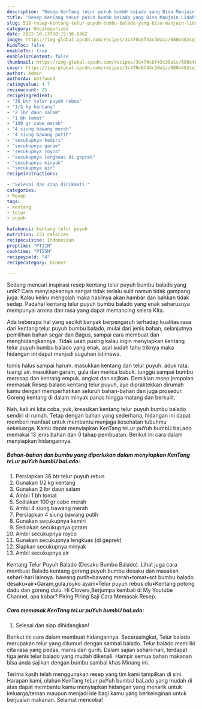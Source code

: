 ```yaml
---
description: "Resep KenTang teLur puYuh bumbU baLado yang Bisa Manjain Lidah"
title: "Resep KenTang teLur puYuh bumbU baLado yang Bisa Manjain Lidah"
slug: 518-resep-kentang-telur-puyuh-bumbu-balado-yang-bisa-manjain-lidah
category: Uncategorized
date: 2022-10-13T20:15:36.636Z
image: https://img-global.cpcdn.com/recipes/3c470c6f43c30a1c/680x482cq70/kentang-telur-puyuh-bumbu-balado-foto-resep-utama.jpg
hideToc: false
enableToc: true
enableTocContent: false
thumbnail: https://img-global.cpcdn.com/recipes/3c470c6f43c30a1c/680x482cq70/kentang-telur-puyuh-bumbu-balado-foto-resep-utama.jpg
cover: https://img-global.cpcdn.com/recipes/3c470c6f43c30a1c/680x482cq70/kentang-telur-puyuh-bumbu-balado-foto-resep-utama.jpg
author: Admin
authorAv: notfound
ratingvalue: 4.7
reviewcount: 25
recipeingredient:
- "36 btr telur puyuh rebus"
- "1/2 kg kentang"
- "2 lbr daun salam"
- "1 bh tomat"
- "100 gr cabe merah"
- "4 siung bawang merah"
- "4 siung bawang putih"
- "secukupnya kemiri"
- "secukupnya garam"
- "secukupnya royco"
- "secukupnya lengkuas di geprek"
- "secukupnya minyak"
- "secukupnya air"
recipeinstructions:

- "Selesai dan siap dinikmati!"
categories:
- Resep
tags:
- kentang
- telur
- puyuh

katakunci: kentang telur puyuh 
nutrition: 233 calories
recipecuisine: Indonesian
preptime: "PT11M"
cooktime: "PT55M"
recipeyield: "4"
recipecategory: Dinner

---
```





Sedang mencari inspirasi resep kentang telur puyuh bumbu balado yang unik? Cara menyiapkannya sangat tidak terlalu sulit namun tidak gampang juga. Kalau keliru mengolah maka hasilnya akan hambar dan bahkan tidak sedap. Padahal kentang telur puyuh bumbu balado yang enak seharusnya mempunyai aroma dan rasa yang dapat memancing selera Kita.





Ada beberapa hal yang sedikit banyak berpengaruh terhadap kualitas rasa dari kentang telur puyuh bumbu balado, mulai dari jenis bahan, selanjutnya pemilihan bahan segar dan Bagus, sampai cara membuat dan menghidangkannya. Tidak usah pusing kalau ingin menyiapkan kentang telur puyuh bumbu balado yang enak,      asal sudah tahu triknya maka hidangan ini dapat menjadi suguhan istimewa.














tumis halus sampai harum. masukkan kentang dan telur puyuh. aduk rata. tuangi air. masukkan garam, gula dan merica bubuk. tunggu sampai bumbu meresap dan kentang empuk. angkat dan sajikan. Demikian resep jempolan memasak Resep balado kentang telur puyuh, ayo dipraktekkan dirumah kamu dengan memperhatikan seluruh bahan-bahan dan juga prosedur. Goreng kentang di dalam minyak panas hingga matang dan berkulit.






Nah, kali ini kita coba, yuk, kreasikan kentang telur puyuh bumbu balado sendiri di rumah. Tetap dengan bahan yang sederhana, hidangan ini dapat memberi manfaat untuk membantu menjaga kesehatan tubuhmu sekeluarga. Kamu dapat menyiapkan KenTang teLur puYuh bumbU baLado memakai 13 jenis bahan dan 0 tahap pembuatan. Berikut ini cara dalam menyiapkan hidangannya.

<!--inarticleads1-->

##### Bahan-bahan dan bumbu yang diperlukan dalam menyiapkan KenTang teLur puYuh bumbU baLado:

1. Persiapkan 36 btr telur puyuh rebus
1. Gunakan 1/2 kg kentang
1. Gunakan 2 lbr daun salam
1. Ambil 1 bh tomat
1. Sediakan 100 gr cabe merah
1. Ambil 4 siung bawang merah
1. Persiapkan 4 siung bawang putih
1. Gunakan secukupnya kemiri
1. Sediakan secukupnya garam
1. Ambil secukupnya royco
1. Gunakan secukupnya lengkuas (di geprek)
1. Siapkan secukupnya minyak
1. Ambil secukupnya air


Kentang Telur Puyuh Balado (Desaku Bumbu Balado). Lihat juga cara membuat Balado kentang goreng puyuh bumbu desaku dan masakan sehari-hari lainnya. bawang putih•bawang merah•tomat•sct bumbu balado desaku•air•Garam,gula,royko ayam•Telur puyuh rebus dlu•Kentang potong dadu dan goreng dulu. Hi Clovers,Berjumpa kembali di My Youtube Channel, apa kabar? Piring Piring Saji Cara Memasak Resep. 

<!--inarticleads2-->

##### Cara memasak KenTang teLur puYuh bumbU baLado:


1. Selesai dan siap dihidangkan!

Berikut ini cara dalam membuat hidangannya. Secarasingkat, Telur balado merupakan telur yang dilumuri dengan sambal balado. Telur balado memiliki cita rasa yang pedas, manis dan gurih. Dalam sajian sehari-hari, terdapat tiga jenis telur balado yang mudah dikenali. Hampir semua bahan makanan bisa anda sajikan dengan bumbu sambal khas Minang ini. 

Terima kasih telah menggunakan resep yang tim kami tampilkan di sini. Harapan kami, olahan KenTang teLur puYuh bumbU baLado yang mudah di atas dapat membantu kamu menyiapkan hidangan yang menarik untuk keluarga/teman maupun menjadi ide bagi kamu yang berkeinginan untuk berjualan makanan. Selamat mencoba!
